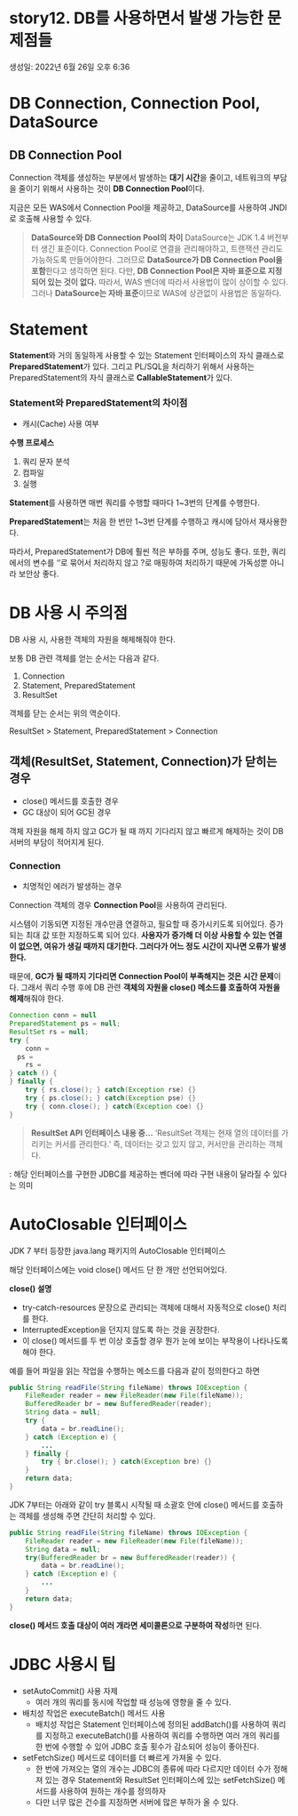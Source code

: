 # story12. DB를 사용하면서 발생 가능한 문제점들
생성일: 2022년 6월 26일 오후 6:36

# DB Connection, Connection Pool, DataSource

## DB Connection Pool

Connection 객체를 생성하는 부분에서 발생하는 **대기 시간**을 줄이고, 네트워크의 부담을 줄이기 위해서 사용하는 것이 **DB Connection Pool**이다.

지금은 모든 WAS에서 Connection Pool을 제공하고, DataSource를 사용하여 JNDI로 호출해 사용할 수 있다.

> **DataSource와 DB Connection Pool의 차이**
DataSource는 JDK 1.4 버전부터 생긴 표준이다.
Connection Pool로 연결을 관리해야하고, 트랜잭션 관리도 가능하도록 만들어야한다. 그러므로 **DataSource가 DB Connection Pool을 포함**한다고 생각하면 된다.
다만, **DB Connection Pool은 자바 표준으로 지정되어 있는 것이 없다.** 따라서, WAS 벤더에 따라서 사용법이 많이 상이할 수 있다. 그러나 **DataSource는 자바 표준**이므로 WAS에 상관없이 사용법은 동일하다.
> 

# Statement

**Statement**와 거의 동일하게 사용할 수 있는 Statement 인터페이스의 자식 클래스로 **PreparedStatement**가 있다. 그리고 PL/SQL을 처리하기 위해서 사용하는 PreparedStatement의 자식 클래스로 **CallableStatement**가 있다.

### **Statement와 PreparedStatement의 차이점**

- 캐시(Cache) 사용 여부

**수행 프로세스**

1. 쿼리 문자 분석
2. 컴파일
3. 실행

**Statement**를 사용하면 매번 쿼리를 수행할 때마다 1~3번의 단계를 수행한다.

**PreparedStatement**는 처음 한 번만 1~3번 단계를 수행하고 캐시에 담아서 재사용한다.

따라서, PreparedStatement가 DB에 훨씬 적은 부하를 주며, 성능도 좋다. 또한, 쿼리에서의 변수를 ‘’로 묶어서 처리하지 않고 ?로 매핑하여 처리하기 때문에 가독성뿐 아니라 보안상 좋다.

# DB 사용 시 주의점

DB 사용 시, 사용한 객체의 자원을 해제해줘야 한다.

보통 DB 관련 객체를 얻는 순서는 다음과 같다.

1. Connection
2. Statement, PreparedStatement
3. ResultSet

객체를 닫는 순서는 위의 역순이다.

ResultSet > Statement, PreparedStatement > Connection

## 객체(ResultSet, Statement, Connection)가 닫히는 경우

- close() 메서드를 호출한 경우
- GC 대상이 되어 GC된 경우

객체 자원을 해제 하지 않고 GC가 될 때 까지 기다리지 않고 빠르게 해제하는 것이 DB 서버의 부담이 적어지게 된다.

### Connection

- 치명적인 에러가 발생하는 경우

Connection 객체의 경우 **Connection Pool**을 사용하여 관리된다.

시스템이 기동되면 지정된 개수만큼 연결하고, 필요할 때 증가시키도록 되어있다. 증가되는 최대 값 또한 지정하도록 되어 있다. **사용자가 증가해 더 이상 사용할 수 있는 연결이 없으면, 여유가 생길 때까지 대기한다. 그러다가 어느 정도 시간이 지나면 오류가 발생한다.**

때문에, **GC가 될 때까지 기다리면 Connection Pool이 부족해지는 것은 시간 문제**이다. 그래서 쿼리 수행 후에 DB 관련 **객체의 자원을 close() 메소드를 호출하여 자원을 해제**해줘야 한다.

```java
Connection conn = null
PreparedStatement ps = null;
ResultSet rs = null;
try {
	conn = 
  ps = 
	rs =
} catch () {
} finally {
	try { rs.close(); } catch(Exception rse) {}
	try { ps.close(); } catch(Exception pse) {}
	try { conn.close(); } catch(Exception coe) {}
}
```

> **ResultSet API 인터페이스 내용 중…**
’ResultSet 객체는 현재 열의 데이터를 가리키는 커서를 관리한다.’ 즉, 데이터는 갖고 있지 않고, 커서만을 관리하는 객체다. 

: 해당 인터페이스를 구현한 JDBC를 제공하는 벤더에 따라 구현 내용이 달라질 수 있다는 의미
> 

# AutoClosable 인터페이스

JDK 7 부터 등장한 java.lang 패키지의 AutoClosable 인터페이스

해당 인터페이스에는 void close() 메서드 단 한 개만 선언되어있다.

**close() 설명**

- try-catch-resources 문장으로 관리되는 객체에 대해서 자동적으로 close() 처리를 한다.
- InterruptedException을 던지지 않도록 하는 것을 권장한다.
- 이 close() 메서드를 두 번 이상 호출할 경우 뭔가 눈에 보이는 부작용이 나타나도록 해야 한다.

예를 들어 파일을 읽는 작업을 수행하는 메소드를 다음과 같이 정의한다고 하면

```java
public String readFile(String fileName) throws IOException {
	FileReader reader = new FileReader(new File(fileName));
	BufferedReader br = new BufferedReader(reader);
	String data = null;
	try {
		data = br.readLine();
	} catch (Exception e) {
		...
	} finally {
		try { br.close(); } catch(Exception bre) {}
	}
	return data;
}
```

JDK 7부터는 아래와 같이 try 블록시 시작될 때 소괄호 안에 close() 메서드를 호출하는 객체를 생성해 주면 간단히 처리할 수 있다.

```java
public String readFile(String fileName) throws IOException {
	FileReader reader = new FileReader(new File(fileName));
	String data = null;
	try(BufferedReader br = new BufferedReader(reader)) {
		data = br.readLine();
	} catch (Exception e) {
		...
	}
	return data;
}
```

**close() 메서드 호출 대상이 여러 개라면 세미콜론으로 구분하여 작성**하면 된다.

# JDBC 사용시 팁

- setAutoCommit() 사용 자제
    - 여러 개의 쿼리를 동시에 작업할 때 성능에 영향을 줄 수 있다.
- 배치성 작업은 executeBatch() 메서드 사용
    - 배치성 작업은 Statement 인터페이스에 정의된 addBatch()를 사용하여 쿼리를 지정하고 executeBatch()를 사용하여 쿼리를 수행하면 여러 개의 쿼리를 한 번에 수행할 수 있어 JDBC 호출 횟수가 감소되어 성능이 좋아진다.
- setFetchSize() 메서드로 데이터를 더 빠르게 가져올 수 있다.
    - 한 번에 가져오는 열의 개수는 JDBC의 종류에 따라 다르지만 데이터 수가 정해져 있는 경우 Statement와 ResultSet 인터페이스에 있는 setFetchSize() 메서드를 사용하여 원하는 개수를 정의하자
    - 다만 너무 많은 건수를 지정하면 서버에 많은 부하가 올 수 있다.